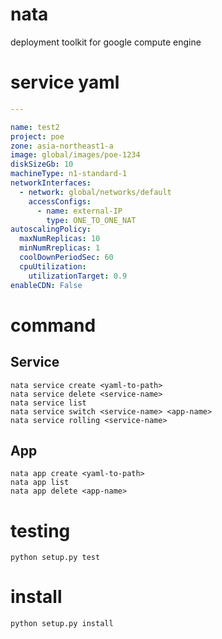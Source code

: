# nata
deployment toolkit for google compute engine

# service yaml
```yaml
---

name: test2
project: poe
zone: asia-northeast1-a
image: global/images/poe-1234
diskSizeGb: 10
machineType: n1-standard-1
networkInterfaces:
  - network: global/networks/default
    accessConfigs:
      - name: external-IP
        type: ONE_TO_ONE_NAT
autoscalingPolicy:
  maxNumReplicas: 10
  minNumRreplicas: 1
  coolDownPeriodSec: 60
  cpuUtilization:
    utilizationTarget: 0.9
enableCDN: False


```


# command

## Service

```
nata service create <yaml-to-path>
nata service delete <service-name>
nata service list
nata service switch <service-name> <app-name>
nata service rolling <service-name>
```

## App
```
nata app create <yaml-to-path>
nata app list 
nata app delete <app-name>
```

# testing
```
python setup.py test
```

# install
```
python setup.py install
```

